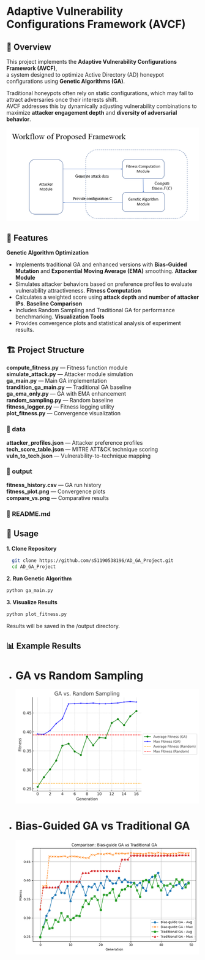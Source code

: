 # Adaptive Vulnerability Configurations Framework (AVCF)

## 📌 Overview
This project implements the **Adaptive Vulnerability Configurations Framework (AVCF)**,  
a system designed to optimize Active Directory (AD) honeypot configurations using **Genetic Algorithms (GA)**.  

Traditional honeypots often rely on static configurations, which may fail to attract adversaries once their interests shift.  
AVCF addresses this by dynamically adjusting vulnerability combinations to maximize **attacker engagement depth** and **diversity of adversarial behavior**.

![Workflow of Proposed Framework](frame_workflow.png)

## 🔧 Features
 **Genetic Algorithm Optimization**
  - Implements traditional GA and enhanced versions with **Bias-Guided Mutation** and **Exponential Moving Average (EMA)** smoothing.
 **Attacker Module**
  - Simulates attacker behaviors based on preference profiles to evaluate vulnerability attractiveness.
 **Fitness Computation**
  - Calculates a weighted score using **attack depth** and **number of attacker IPs**.
 **Baseline Comparison**
  - Includes Random Sampling and Traditional GA for performance benchmarking.
 **Visualization Tools**
  - Provides convergence plots and statistical analysis of experiment results.

## 🏗️ Project Structure

 **compute_fitness.py** — Fitness function module  
 **simulate_attack.py** — Attacker module simulation  
 **ga_main.py** — Main GA implementation  
 **trandition_ga_main.py** — Traditional GA baseline  
 **ga_ema_only.py** — GA with EMA enhancement  
 **random_sampling.py** — Random baseline  
 **fitness_logger.py** — Fitness logging utility  
 **plot_fitness.py** — Convergence visualization  

### 📁 data
 **attacker_profiles.json** — Attacker preference profiles  
 **tech_score_table.json** — MITRE ATT&CK technique scoring  
 **vuln_to_tech.json** — Vulnerability-to-technique mapping  

### 📁 output
 **fitness_history.csv** — GA run history  
 **fitness_plot.png** — Convergence plots  
 **compare_vs.png** — Comparative results  

### 📄 README.md

## 🚀 Usage

  **1. Clone Repository**
  ```bash
    git clone https://github.com/s51190538196/AD_GA_Project.git
    cd AD_GA_Project
  ```

  **2. Run Genetic Algorithm**
  ```bash
  python ga_main.py
  ```

  **3. Visualize Results**
  ```bash
  python plot_fitness.py
  ```
  Results will be saved in the /output directory.

## 📊 Example Results
  - # GA vs Random Sampling
    ![GA vs Random Sampling](output/ga_vs_random.png)
  - # Bias-Guided GA vs Traditional GA
    ![Bias-Guided GA vs Traditional GA](output/compare_Bias-guide_GA_vs_Traditional_GA.png)
  
